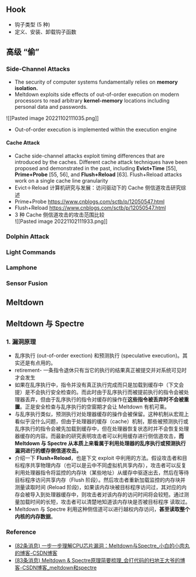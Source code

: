 ## Hook

- 钩子类型 (5 种)
- 定义、安装、卸载钩子函数

## 高级 “偷”

### Side-Channel Attacks

- The security of computer systems fundamentally relies on **memory isolation.**
- Meltdown exploits side effects of out-of-order execution on modern processors to read arbitrary **kernel-memory** locations including personal data and passwords.

![[Pasted image 20221102111035.png]]

- Out-of-order execution is implemented within the execution engine

#### Cache Attack

- Cache side-channel attacks exploit timing differences that are introduced by the caches. Different cache attack techniques have been proposed and demonstrated in the past, including **Evict+Time** [55], **Prime+Probe** [55, 56], and **Flush+Reload** [63]. Flush+Reload attacks work on a single cache line granularity
- Evict＋Reload 计算机研究与发展：访问驱动下的 Cache 侧信道攻击研究综述
- Prime+Probe https://www.cnblogs.com/sctb/p/12050547.html
- Flush+Reload https://www.cnblogs.com/sctb/p/12050547.html
- 3 种 Cache 侧信道攻击的攻击范围比较  
![[Pasted image 20221102111933.png]]

### Dolphin Attack

### Light Commands

### Lamphone

### Sensor Fusion

## Meltdown

## Meltdown 与 Spectre

### 1. 漏洞原理

- 乱序执行 (out-of-order exection) 和预测执行 (speculative execution)。其实还是有点用的。
- retirement- 一条指令退休只有当它的执行的结果真正被提交并对系统可见时才会发生
- 如果在乱序执行中，指令并没有真正执行完成而只是加载到缓存中（下文会提）是不会执行安全检查的。而此时由于乱序执行而被提前执行的指令会被处理器丢弃，但由于乱序执行的指令对缓存的操作在**这些指令被丢弃时不会被重置**。正是安全检查与乱序执行的空窗期才会让 Meltdown 有机可乘。
- 与乱序执行类似，预测执行对处理器缓存的操作会被保留。这种机制从宏观上看似乎没什么问题，但由于处理器的缓存（cache）机制，那些被预测执行或乱序执行的指令会被先加载到缓存中，但在处理器恢复状态时并不会恢复处理器缓存的内容。而最新的研究表明攻击者可以利用缓存进行侧信道攻击，**而 Meltdown 与 Spectre 从本质上来看属于利用处理器的乱序执行或预测执行漏洞进行的缓存侧信道攻击。**
- 介绍一下 **Flush+Reload**，也是下文 exploit 中利用的方法。假设攻击者和目标程序共享物理内存（也可以是云中不同虚拟机共享内存），攻击者可以反复利用处理器指令将监控的内存块（某些地址）从缓存中驱逐出去，然后在等待目标程序访问共享内存（Flush 阶段）。然后攻击者重新加载监控的内存块并测量读取时间 (Reload 阶段)，如果该内存块被目标程序访问过，其对应的内存会被导入到处理器缓存中，则攻击者对该内存的访问时间将会较短。通过测量加载时间的长短，攻击者可以清楚地知道该内存块是否被目标程序 读取过。
- Meltdown 与 Spectre 利用这种侧信道可以进行越权内存访问，**甚至读取整个内核的内存数据**。

### Reference

- [(82条消息) 一步一步理解CPU芯片漏洞：Meltdown与Spectre_小白的小肉丸的博客-CSDN博客](https://blog.csdn.net/weixin_43171033/article/details/116449103?ops_request_misc=%257B%2522request%255Fid%2522%253A%2522166735981616800182763764%2522%252C%2522scm%2522%253A%252220140713.130102334..%2522%257D&request_id=166735981616800182763764&biz_id=0&spm=1018.2226.3001.4187)
- [(83条消息) Meltdown & Spectre原理简要梳理_会打代码的扫地王大爷的博客-CSDN博客_meltdown和spectre](https://blog.csdn.net/wlmnzf/article/details/79319509?ops_request_misc=%257B%2522request%255Fid%2522%253A%2522166735981616800182763764%2522%252C%2522scm%2522%253A%252220140713.130102334..%2522%257D&request_id=166735981616800182763764&biz_id=0&spm=1018.2226.3001.4187)
